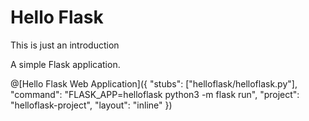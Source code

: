 # Hello Flask

This is just an introduction

A simple Flask application.

@[Hello Flask Web Application]({
  "stubs": ["helloflask/helloflask.py"],
  "command": "FLASK_APP=helloflask python3 -m flask run",
  "project": "helloflask-project",
  "layout": "inline"
})
